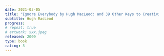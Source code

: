 ```yaml
---
date: 2021-03-05
title: "Ignore Everybody by Hugh MacLeod: and 39 Other Keys to Creativity"
subtitle: Hugh MacLeod
progress:
# repeat: true
# artwork: xxx.jpeg
released: 2009
type: book
rating: 3
---
```

